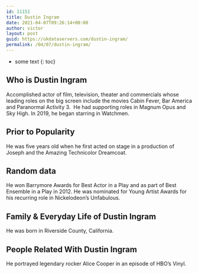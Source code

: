 ```yaml
---
id: 11151
title: Dustin Ingram
date: 2021-04-07T09:26:14+00:00
author: victor
layout: post
guid: https://ukdataservers.com/dustin-ingram/
permalink: /04/07/dustin-ingram/
---
```


* some text
{: toc}


## Who is Dustin Ingram



Accomplished actor of film, television, theater and commercials whose leading roles on the big screen include the movies Cabin Fever, Bar America and Paranormal Activity 3.  He had supporting roles in Magnum Opus and Sky High. In 2019, he began starring in Watchmen.

                
                
                
## Prior to Popularity



He was five years old when he first acted on stage in a production of Joseph and the Amazing Technicolor Dreamcoat.

                
                
                
## Random data



He won Barrymore Awards for Best Actor in a Play and as part of Best Ensemble in a Play in 2012. He was nominated for Young Artist Awards for his recurring role in Nickelodeon&#8217;s Unfabulous.

                
                
                
## Family & Everyday Life of Dustin Ingram



He was born in Riverside County, California.

                
                
                
## People Related With Dustin Ingram



He portrayed legendary rocker Alice Cooper in an episode of HBO&#8217;s Vinyl.

                
              
            
          
          
          